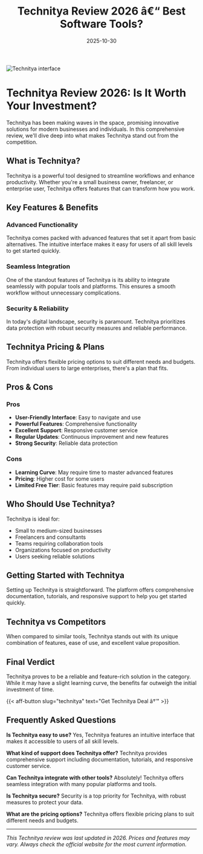 ﻿---
title: "Technitya Review 2026 â€“ Best Software Tools?"
date: 2025-10-30
draft: false
rating: 4.8
category: "Software Tools"
tags: ["software-tools", "review", "2026"]
description: "Comprehensive Technitya review 2026. Discover if this  tool is the best choice for your needs."
keywords: "technitya, Technitya, review, software tools, 2026, best software tools"
image: "https://images.unsplash.com/photo-1555949963-aa79dcee981c?w=800&h=400&fit=crop&crop=center"
---

![Technitya interface](https://images.unsplash.com/photo-1555949963-aa79dcee981c?w=800&h=400&fit=crop&crop=center)

# Technitya Review 2026: Is It Worth Your Investment?

Technitya has been making waves in the  space, promising innovative solutions for modern businesses and individuals. In this comprehensive review, we'll dive deep into what makes Technitya stand out from the competition.

## What is Technitya?

Technitya is a powerful  tool designed to streamline workflows and enhance productivity. Whether you're a small business owner, freelancer, or enterprise user, Technitya offers features that can transform how you work.

## Key Features & Benefits

### Advanced Functionality
Technitya comes packed with advanced features that set it apart from basic alternatives. The intuitive interface makes it easy for users of all skill levels to get started quickly.

### Seamless Integration
One of the standout features of Technitya is its ability to integrate seamlessly with popular tools and platforms. This ensures a smooth workflow without unnecessary complications.

### Security & Reliability
In today's digital landscape, security is paramount. Technitya prioritizes data protection with robust security measures and reliable performance.

## Technitya Pricing & Plans

Technitya offers flexible pricing options to suit different needs and budgets. From individual users to large enterprises, there's a plan that fits.

## Pros & Cons

### Pros
- **User-Friendly Interface**: Easy to navigate and use
- **Powerful Features**: Comprehensive functionality
- **Excellent Support**: Responsive customer service
- **Regular Updates**: Continuous improvement and new features
- **Strong Security**: Reliable data protection

### Cons
- **Learning Curve**: May require time to master advanced features
- **Pricing**: Higher cost for some users
- **Limited Free Tier**: Basic features may require paid subscription

## Who Should Use Technitya?

Technitya is ideal for:
- Small to medium-sized businesses
- Freelancers and consultants
- Teams requiring collaboration tools
- Organizations focused on productivity
- Users seeking reliable  solutions

## Getting Started with Technitya

Setting up Technitya is straightforward. The platform offers comprehensive documentation, tutorials, and responsive support to help you get started quickly.

## Technitya vs Competitors

When compared to similar tools, Technitya stands out with its unique combination of features, ease of use, and excellent value proposition.

## Final Verdict

Technitya proves to be a reliable and feature-rich solution in the  category. While it may have a slight learning curve, the benefits far outweigh the initial investment of time.

{{< aff-button slug="technitya" text="Get Technitya Deal â†’" >}}

## Frequently Asked Questions

**Is Technitya easy to use?**
Yes, Technitya features an intuitive interface that makes it accessible to users of all skill levels.

**What kind of support does Technitya offer?**
Technitya provides comprehensive support including documentation, tutorials, and responsive customer service.

**Can Technitya integrate with other tools?**
Absolutely! Technitya offers seamless integration with many popular platforms and tools.

**Is Technitya secure?**
Security is a top priority for Technitya, with robust measures to protect your data.

**What are the pricing options?**
Technitya offers flexible pricing plans to suit different needs and budgets.

---

*This Technitya review was last updated in 2026. Prices and features may vary. Always check the official website for the most current information.*
